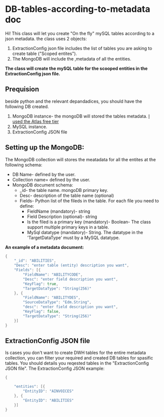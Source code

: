# DB-tables-according-to-metadata doc


Hi!
This class will let you create "On the fly" mySQL tables according to a json metadata.
the class uses 2 objects:
1. ExtractionConfig json file includes the list of tables you are asking to create table ("Scoped entites").
2. The MongoDB will include the ,metadata of all the entities.

**The class will create the mySQL table for the scooped entities in the ExtractionConfig json file.**


## Prequision

beside python and the relevant depandadices, you should have the following DB created.
 1. MongoDB instance- the mongoDB will stored the tables metadata. [I used the Atlas free tier](https://www.mongodb.com/)
 2. MySQL instance.
 3. ExtractionConfig JSON file



## Setting up the MongoDB:
The MongoDB collection will stores the meatadata for all the entites at the following schema:

 - DB Name- defined by the user.
 - Collection name= defined by the user.
 - MongoDB document schema:
	 - _id- the table name. mongoDB primary key.
	 - Desc- description of the table name (optional)
	 - Fields- Python list of the fileds in the table. For each file you need to define:
		 -  FieldName (mandatory)- string
		 - Field Description (optional)- string
		 - Is the filed is a primary key (mandatory)- Boolean- The class support multiple primary keys in a table.
		 - MySql datatype (mandatory)- String. The datatype in the 'TargetDataType' must by a MySQL datatype.
	
**An example of a metadata document:**
 
```go
{
	"_id": "ABILITIES",
	"Desc": "enter table (entity) description you want",
	"Fields": [{
		"FieldName": "ABILITYCODE",
		"Desc": "enter field description you want",
		"KeyFlag": true,
		"TargetDataType": "String(256)"
	}, {
		"FieldName": "ABILITYDES",
		"SourceDataType": "Edm.String",
		"desc": "enter field description you want",
		"KeyFlag": false,
		"TargetDataType": "String(256)"
	}]
}
```




## ExtractionConfig JSON file

Is cases you don't want to create DWH tables for the entire metadata collection, you can filter your required and created DB tables for  spasific tables.
You should details you reqested tables in the "ExtractionConfig JSON file".
The ExtractionConfig JSON example:

```go
{

	"entities": [{
		"EntityID": "AINVOICES"
	}, {
		"EntityID": "ABILITIES"
	}]
}
```
